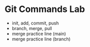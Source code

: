 # Git Commands Lab
- init, add, commit, push
- branch, merge, pull
- merge practice line (main)
- merge practice line (branch)


